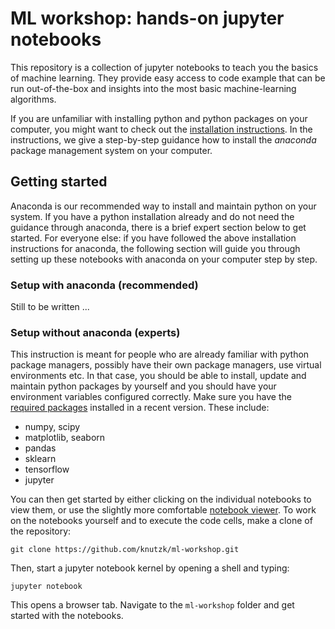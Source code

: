 # ML workshop: hands-on jupyter notebooks

This repository is a collection of jupyter notebooks to teach you the basics of machine learning. They provide easy access to code example that can be run out-of-the-box and insights into the most basic machine-learning algorithms.

If you are unfamiliar with installing python and python packages on your computer, you might want to check out the [installation instructions](INSTALLATION.md). In the instructions, we give a step-by-step guidance how to install the _anaconda_ package management system on your computer.


## Getting started

Anaconda is our recommended way to install and maintain python on your system. If you have a python installation already and do not need the guidance through anaconda, there is a brief expert section below to get started. For everyone else: if you have followed the above installation instructions for anaconda, the following section will guide you through setting up these notebooks with anaconda on your computer step by step.

### Setup with anaconda (recommended)

Still to be written ...

### Setup without anaconda (experts)

This instruction is meant for people who are already familiar with python package managers, possibly have their own package managers, use virtual environments etc. In that case, you should be able to install, update and maintain python packages by yourself and you should have your environment variables configured correctly. Make sure you have the [required packages](ml-environment.yml) installed in a recent version. These include:
* numpy, scipy
* matplotlib, seaborn
* pandas
* sklearn
* tensorflow
* jupyter

You can then get started by either clicking on the individual notebooks to view them, or use the slightly more comfortable [notebook viewer](https://nbviewer.jupyter.org/github/knutzk/ml-workshop/). To work on the notebooks yourself and to execute the code cells, make a clone of the repository:
```
git clone https://github.com/knutzk/ml-workshop.git
```
Then, start a jupyter notebook kernel by opening a shell and typing:
```
jupyter notebook
```
This opens a browser tab. Navigate to the `ml-workshop` folder and get started with the notebooks.
